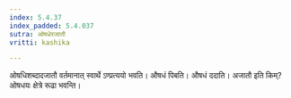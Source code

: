 ```yaml
---
index: 5.4.37
index_padded: 5.4.037
sutra: ओषधेरजातौ
vritti: kashika

---
```

ओषधिशब्दादजातौ वर्तमानात् स्वार्थे ऽण्प्रत्ययो भवति। औषधं पिबति। औषधं ददाति। अजातौ इति किम्? ओषधयः क्षेत्रे रूढा भवन्ति।